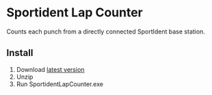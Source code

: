 # Sportident Lap Counter

Counts each punch from a directly connected SportIdent base station.


## Install ##
1. Download [latest version](https://github.com/Jocke-G/SportidentLapCounter/releases/latest)
1. Unzip
1. Run SportidentLapCounter.exe
